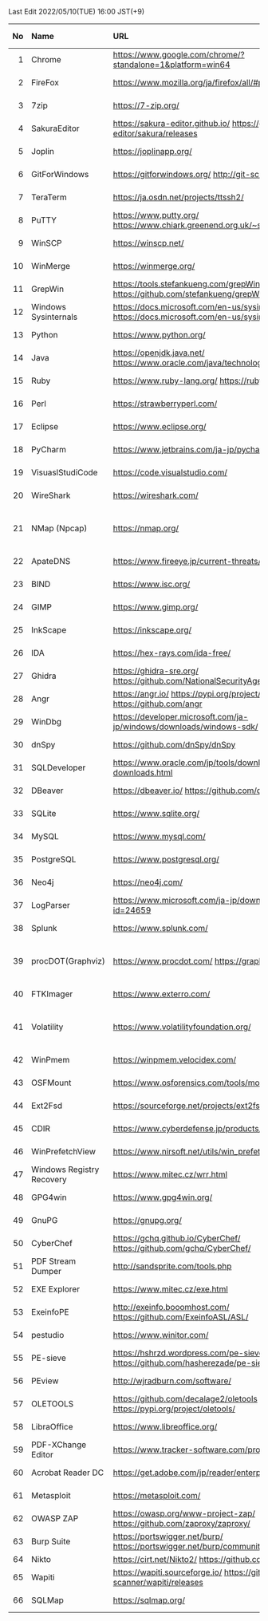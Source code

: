 <!-- since 2022/04/12 -->
Last Edit 2022/05/10(TUE) 16:00 JST(+9)

|No|Name|URL|Latest Version|Release Date|
|--:|:--|:--|:--|:--|
|  1|Chrome| https://www.google.com/chrome/?standalone=1&platform=win64 | 100.0.4896.121 | 2022-04-14 |
|  2|FireFox| https://www.mozilla.org/ja/firefox/all/#product-desktop-release | 99.0.1 | 2022-04-12 |
|  3|7zip| https://7-zip.org/ | 21.07 | 2021-12-26 |
|  4|SakuraEditor| https://sakura-editor.github.io/   https://github.com/sakura-editor/sakura/releases | 2.4.1 | 2020-05-30 |
|  5|Joplin | https://joplinapp.org/ | 2.7.15 | 2022-03-17 |
|  6|GitForWindows| https://gitforwindows.org/   http://git-scm.com/ | 2.36.0 | 2022-04-20 |
|  7|TeraTerm| https://ja.osdn.net/projects/ttssh2/ | 4.106 | 2021-06-05 |
|  8|PuTTY| https://www.putty.org/   https://www.chiark.greenend.org.uk/~sgtatham/putty/latest.html | 0.76 | 2021-07-17 |
|  9|WinSCP| https://winscp.net/ | 5.19.6 | 2022-02-22 |
| 10|WinMerge| https://winmerge.org/ | 2.16.20 | 2022-04-27 |
| 11|GrepWin| https://tools.stefankueng.com/grepWin.html   https://github.com/stefankueng/grepWin/releases | 2.0.10 | 2022-02-19 |
| 12|Windows Sysinternals| https://docs.microsoft.com/en-us/sysinternals/   https://docs.microsoft.com/en-us/sysinternals/downloads/ | - | 2022-02-16 |
| 13|Python| https://www.python.org/ | 3.9.12 3.10.4 | 2022-03-24 |
| 14|Java| https://openjdk.java.net/   https://www.oracle.com/java/technologies/downloads/ | 17.0.3 18.0.1 | 2022-04-19 |
| 15|Ruby| https://www.ruby-lang.org/   https://rubyinstaller.org/ |3.1.2 | 2022-04-20 |
| 16|Perl| https://strawberryperl.com/ | 5.32.1.1 | 2021-01-24|
| 17|Eclipse| https://www.eclipse.org/ | 2022-03 | 2022-03-16 |
| 18|PyCharm| https://www.jetbrains.com/ja-jp/pycharm/ | 2022.1 | 2022-04-13 |
| 19|VisuaslStudiCode| https://code.visualstudio.com/ | 1.66 | 2022-03-31 |
| 20|WireShark| https://wireshark.com/ | 3.6.3 | 2022-03-23 |
| 21|NMap (Npcap)| https://nmap.org/ | 7.92 1.60 | 2021-08-07 2021-12-06 |
| 22|ApateDNS| https://www.fireeye.jp/current-threats/freeware/apatedns.html | 1.0 | 2011-09-29 |
| 23|BIND| https://www.isc.org/ | 9.16.28 | 2022-04 |
| 24|GIMP| https://www.gimp.org/ | 2.10.30 | 2021-12-21 |
| 25|InkScape| https://inkscape.org/ | 1.1.2 | 2022-02-05 |
| 26|IDA| https://hex-rays.com/ida-free/ | 7.7 | 2021-12-24 |
| 27|Ghidra| https://ghidra-sre.org/   https://github.com/NationalSecurityAgency/ghidra/releases | 10.1.3 | 2022-04-21 |
| 28|Angr| https://angr.io/   https://pypi.org/project/angr/   https://github.com/angr | 9.2.1 | 2022-04-22 |
| 29|WinDbg| https://developer.microsoft.com/ja-jp/windows/downloads/windows-sdk/ | Windows11SDK(10.0.22000) | 2021-10-04 |
| 30|dnSpy| https://github.com/dnSpy/dnSpy | 6.1.8 | 2020-12-08 |
| 31|SQLDeveloper| https://www.oracle.com/jp/tools/downloads/sqldev-downloads.html | 21.2.1.204.1703 | 2021-08-11 |
| 32|DBeaver| https://dbeaver.io/   https://github.com/dbeaver/dbeaver/releases | 22.0.3 | 2022-04-17 |
| 33|SQLite| https://www.sqlite.org/ | 3.38.2 | 2022-03-26 |
| 34|MySQL| https://www.mysql.com/ | 8.0.28 | 2022-01-18 |
| 35|PostgreSQL| https://www.postgresql.org/ | 14.2 | 2022-02-10 |
| 36|Neo4j| https://neo4j.com/ | 1.4.15 | 2022-04-13 |
| 37|LogParser| https://www.microsoft.com/ja-jp/download/details.aspx?id=24659 | 2.2 | 2021-02-03 |
| 38|Splunk| https://www.splunk.com/ | 8.2.6 | 2022-04-05 |
| 39|procDOT(Graphviz)| https://www.procdot.com/   https://graphviz.org/ | 1.22 3.0.0 | 2018-08-28 2022-02-26 |
| 40|FTKImager| https://www.exterro.com/ | 4.7.1| 2022-01-21 |
| 41|Volatility| https://www.volatilityfoundation.org/ | 2.6 3v1.0.0| 2016-12- 2020-02- |
| 42|WinPmem| https://winpmem.velocidex.com/ | 4.0 RC2 | 2020-10-12 |
| 43|OSFMount| https://www.osforensics.com/tools/mount-disk-images.html | 3.1.1000 | 2021-03-05 |
| 44|Ext2Fsd| https://sourceforge.net/projects/ext2fsd/files/ | 0.69 | 2016-07-15 |
| 45|CDIR| https://www.cyberdefense.jp/products/cdir.html | 1.3.5 | 2020-10-05 |
| 46|WinPrefetchView| https://www.nirsoft.net/utils/win_prefetch_view.html | 1.37 | 2021-10-27 |
| 47|Windows Registry Recovery| https://www.mitec.cz/wrr.html | 3.1.0 | 2021-02-16 |
| 48|GPG4win| https://www.gpg4win.org/ | 4.0.2 | 2022-04-26 |
| 49|GnuPG| https://gnupg.org/ | 2.3.4 | 2021-12-20 |
| 50|CyberChef| https://gchq.github.io/CyberChef/   https://github.com/gchq/CyberChef/ | 9.37.3 | 2022-04-14 |
| 51|PDF Stream Dumper| http://sandsprite.com/tools.php | 0.9.624 | 2010-07-21 |
| 52|EXE Explorer| https://www.mitec.cz/exe.html | 3.5.1 | 2022-01-17 |
| 53|ExeinfoPE| http://exeinfo.booomhost.com/   https://github.com/ExeinfoASL/ASL/ | 0.0.6.9 | 2022-04-20 |
| 54|pestudio| https://www.winitor.com/ | 9.32 | 2022-04-09 |
| 55|PE-sieve| https://hshrzd.wordpress.com/pe-sieve/   https://github.com/hasherezade/pe-sieve/releases | 0.3.4 | 2022-02-11 |
| 56|PEview| http://wjradburn.com/software/ | 0.9.9 | 2011-05-09 |
| 57|OLETOOLS| https://github.com/decalage2/oletools   https://pypi.org/project/oletools/ | 0.60 | 2021-06-02 |
| 58|LibraOffice| https://www.libreoffice.org/ | 7.3.3 | 2022-05-05 |
| 59|PDF-XChange Editor| https://www.tracker-software.com/product/downloads | 9.3.361.0 | 2022-04-13 |
| 60|Acrobat Reader DC| https://get.adobe.com/jp/reader/enterprise/ |22.1.20117.0| 2022-04_15 |
| 61|Metasploit| https://metasploit.com/ | 6.1.41+20220505153120 | 2022-05-05 |
| 62|OWASP ZAP| https://owasp.org/www-project-zap/   https://github.com/zaproxy/zaproxy/ | 2.11.1 | 2021-12-11 |
| 63|Burp Suite| https://portswigger.net/burp/   https://portswigger.net/burp/communitydownload | 2022.3.6 | 2022-04-29 |
| 64|Nikto| https://cirt.net/Nikto2/   https://github.com/sullo/nikto/ | - | - |
| 65|Wapiti| https://wapiti.sourceforge.io/   https://github.com/wapiti-scanner/wapiti/releases | 3.1.1 | 2022-02-23 |
| 66|SQLMap| https://sqlmap.org/ | 1.6.5 | 2022-05-04 |
